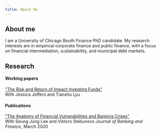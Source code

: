 ```yaml
---
title: About Me
---
```

<h2> About me </h2>

 I am a University of Chicago Booth Finance PhD candidate. My research interests are in empirical corporate finance and public finance, with a focus on financial intermediation, sustainability, and municipal debt markets.
  
<h2> Research </h2>

<h4> Working papers </h4>

<a href="https://drive.google.com/file/d/1LnkNR7sFN3_BsVis5GPTEgzUjH4LuQc0/view">"The Risk and Return of Impact Investing Funds"</a> 
<br>
With Jessica Jeffers and Tianshu Lyu

<h4> Publications </h4>

<a href="https://www.sciencedirect.com/science/article/abs/pii/S0378426618300864">"The Anatomy of Financial Vulnerabilities and Banking Crises"</a> 
<br>
With Seung Jung Lee and Viktors Stebunovs
<i>Journal of Banking and Finance</i>, March 2020

